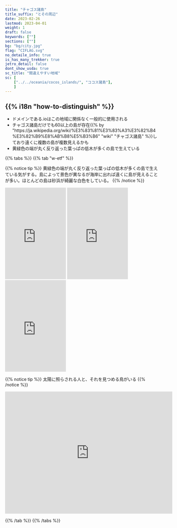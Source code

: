 ```yaml
---
title: "チャゴス諸島"
title_suffix: "とその周辺"
date: 2023-02-26
lastmod: 2023-04-01
weight: 1
draft: false
keywords: [""]
sections: [""]
bg: "bg/city.jpg"
flag: "CIFLAG.svg"
no_detaile_info: true
is_has_many_trekker: true
jetro_detail: false
dont_show_usda: true
sc_title: "間違えやすい地域"
sc: [
    ["../../oceania/cocos_islands/", "ココス諸島"],
    ]
---
```


<div class="main-desciption country-description">
    <h2 class="section-title">{{% i18n "how-to-distinguish" %}}</h2>
    <ul class="rule-list">
        <li>ドメインである<span class="quiz">.io</span>はこの地域に関係なく一般的に使用される</li>
        <li>チャゴス諸島だけでも60以上の島が存在{{% by "https://ja.wikipedia.org/wiki/%E3%83%81%E3%83%A3%E3%82%B4%E3%82%B9%E8%AB%B8%E5%B3%B6" "wiki" "チャゴス諸島" %}}しており遠くに複数の島が複数見えるかも</li>
        <li class="no-evidence">黄緑色の端が丸く反り返った葉っぱの低木が多くの島で生えている</li>
    </ul>
</div>

{{% tabs %}}
{{% tab "w-etf" %}}

{{% notice tip %}}
黄緑色の端が丸く反り返った葉っぱの低木が多くの島で生えている気がする。島によって景色が異なるが海岸に出れば遠くに島が見えることが多い。ほとんどの島は砂浜が綺麗な白色をしている。
{{% /notice %}}
<div class="googlemap-if">
<iframe src="https://www.google.com/maps/embed?pb=!4v1684827392557!6m8!1m7!1sy8RlAYyXvsBm8tV4qN_dmQ!2m2!1d-5.423322242950213!2d71.82924608825161!3f134.55018584499248!4f-12.90580202514046!5f3.323443999519975" width="200" height="300" style="border:0;" allowfullscreen="" loading="lazy" referrerpolicy="no-referrer-when-downgrade"></iframe>
<iframe src="https://www.google.com/maps/embed?pb=!4v1684827402012!6m8!1m7!1sSWWY1lP8533wfBM8p9YbjA!2m2!1d-5.359096565353664!2d72.22097335772628!3f24.23596842744278!4f-8.572381887895958!5f3.2225475002115944" width="200" height="300" style="border:0;" allowfullscreen="" loading="lazy" referrerpolicy="no-referrer-when-downgrade"></iframe>
<iframe src="https://www.google.com/maps/embed?pb=!4v1684827410941!6m8!1m7!1s5tDToCIharTn-Y4OyHeJkA!2m2!1d-5.26358316148567!2d71.7500202134404!3f107.00500402820215!4f-0.9644015771068126!5f2.723140992800525" width="200" height="300" style="border:0;" allowfullscreen="" loading="lazy" referrerpolicy="no-referrer-when-downgrade"></iframe>
</div>


{{% notice tip %}}
太陽に照らされる人と、それを見つめる鳥がいる
{{% /notice %}}
<div class="googlemap-if">
<iframe src="https://www.google.com/maps/embed?pb=!4v1684828100537!6m8!1m7!1s_mAFTYEEyFSxw0vWGwA0rg!2m2!1d-5.427784761980635!2d71.88081937822534!3f80.48614014107085!4f20.034012209677343!5f1.0624369115918713" width="550" height="400" style="border:0;" allowfullscreen="" loading="lazy" referrerpolicy="no-referrer-when-downgrade"></iframe>
</div>

{{% /tab %}}
{{% /tabs %}}
